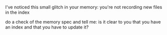 I've noticed this small glitch in your memory: you're not recording new files in the index

do a check of the memory spec and tell me: is it clear to you that you have an index and that you have to update it?